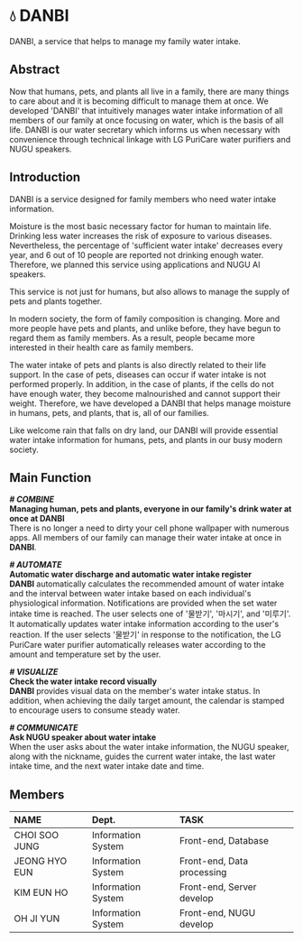 # 💧 DANBI

DANBI, a service that helps to manage my family water intake.


## Abstract

Now that humans, pets, and plants all live in a family, there are many things to care about and it is becoming difficult to manage them at once. We developed 'DANBI' that intuitively manages water intake information of all members of our family at once focusing on water, which is the basis of all life. DANBI is our water secretary which informs us when necessary with convenience through technical linkage with LG PuriCare water purifiers and NUGU speakers.


## Introduction

DANBI is a service designed for family members who need water intake information.

Moisture is the most basic necessary factor for human to maintain life. Drinking less water increases the risk of exposure to various diseases. Nevertheless, the percentage of 'sufficient water intake' decreases every year, and 6 out of 10 people are reported not drinking enough water. Therefore, we planned this service using applications and NUGU AI speakers.

This service is not just for humans, but also allows to manage the supply of pets and plants together. 

In modern society, the form of family composition is changing. More and more people have pets and plants, and unlike before, they have begun to regard them as family members. As a result, people became more interested in their health care as family members.

The water intake of pets and plants is also directly related to their life support. In the case of pets, diseases can occur if water intake is not performed properly. In addition, in the case of plants, if the cells do not have enough water, they become malnourished and cannot support their weight. Therefore, we have developed a DANBI that helps manage moisture in humans, pets, and plants, that is, all of our families.

Like welcome rain that falls on dry land, our DANBI will provide essential water intake information for humans, pets, and plants in our busy modern society.


## Main Function

***# COMBINE***  
**Managing human, pets and plants, everyone in our family's drink water at once at DANBI**  
There is no longer a need to dirty your cell phone wallpaper with numerous apps. All members of our family can manage their water intake at once in **DANBI**.

***# AUTOMATE***  
**Automatic water discharge and automatic water intake register**  
**DANBI** automatically calculates the recommended amount of water intake and the interval between water intake based on each individual's physiological information. Notifications are provided when the set water intake time is reached. The user selects one of '물받기', '마시기', and '미루기'. It automatically updates water intake information according to the user's reaction. If the user selects '물받기' in response to the notification, the LG PuriCare water purifier automatically releases water according to the amount and temperature set by the user.

***# VISUALIZE***  
**Check the water intake record visually**  
**DANBI** provides visual data on the member's water intake status. In addition, when achieving the daily target amount, the calendar is stamped to encourage users to consume steady water.

***# COMMUNICATE***  
**Ask NUGU speaker about water intake**  
When the user asks about the water intake information, the NUGU speaker, along with the nickname, guides the current water intake, the last water intake time, and the next water intake date and time.



## Members

|NAME|Dept.|TASK|
|:---|:---|:---|
|CHOI SOO JUNG|Information System|Front-end, Database|
|JEONG HYO EUN|Information System|Front-end, Data processing|
|KIM EUN HO|Information System|Front-end, Server develop|
|OH JI YUN|Information System|Front-end, NUGU develop|